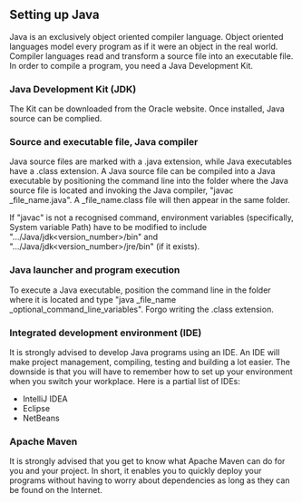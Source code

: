 ## Setting up Java

Java is an exclusively object oriented compiler language. Object oriented languages model every program as if it were an object in the real world. Compiler languages read and transform a source file into an executable file. In order to compile a program, you need a Java Development Kit.

### Java Development Kit (JDK)

The Kit can be downloaded from the Oracle website. Once installed, Java source can be complied.

### Source and executable file, Java compiler

Java source files are marked with a .java extension, while Java executables have a .class extension. A Java source file can be compiled into a Java executable by positioning the command line into the folder where the Java source file is located and invoking the Java compiler, "javac _file_name.java". A _file_name.class file will then appear in the same folder.

If "javac" is not a recognised command, environment variables (specifically, System variable Path) have to be modified to include ".../Java/jdk<version_number>/bin" and ".../Java/jdk<version_number>/jre/bin" (if it exists).

### Java launcher and program execution

To execute a Java executable, position the command line in the folder where it is located and type "java _file_name _optional_command_line_variables". Forgo writing the .class extension.

### Integrated development environment (IDE)

It is strongly advised to develop Java programs using an IDE. An IDE will make project management, compiling, testing and building a lot easier. The downside is that you will have to remember how to set up your environment when you switch your workplace. Here is a partial list of IDEs:

* IntelliJ IDEA
* Eclipse
* NetBeans

### Apache Maven

It is strongly advised that you get to know what Apache Maven can do for you and your project. In short, it enables you to quickly deploy your programs without having to worry about dependencies as long as they can be found on the Internet.
